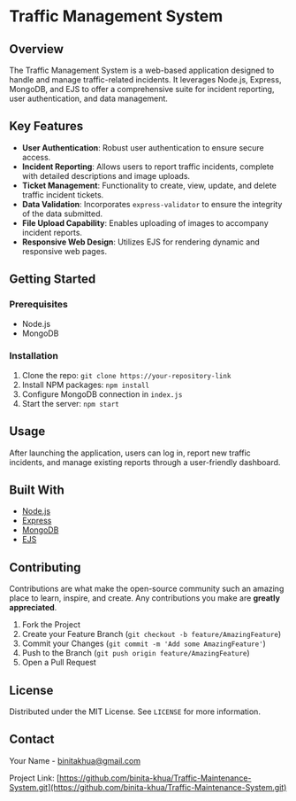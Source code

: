 # Traffic Management System

## Overview

The Traffic Management System is a web-based application designed to handle and manage traffic-related incidents. It leverages Node.js, Express, MongoDB, and EJS to offer a comprehensive suite for incident reporting, user authentication, and data management.

## Key Features

- **User Authentication**: Robust user authentication to ensure secure access.
- **Incident Reporting**: Allows users to report traffic incidents, complete with detailed descriptions and image uploads.
- **Ticket Management**: Functionality to create, view, update, and delete traffic incident tickets.
- **Data Validation**: Incorporates `express-validator` to ensure the integrity of the data submitted.
- **File Upload Capability**: Enables uploading of images to accompany incident reports.
- **Responsive Web Design**: Utilizes EJS for rendering dynamic and responsive web pages.

## Getting Started

### Prerequisites

- Node.js
- MongoDB

### Installation

1. Clone the repo: `git clone https://your-repository-link`
2. Install NPM packages: `npm install`
3. Configure MongoDB connection in `index.js`
4. Start the server: `npm start`

## Usage

After launching the application, users can log in, report new traffic incidents, and manage existing reports through a user-friendly dashboard.

## Built With

- [Node.js](https://nodejs.org/)
- [Express](https://expressjs.com/)
- [MongoDB](https://www.mongodb.com/)
- [EJS](https://ejs.co/)

## Contributing

Contributions are what make the open-source community such an amazing place to learn, inspire, and create. Any contributions you make are **greatly appreciated**.

1. Fork the Project
2. Create your Feature Branch (`git checkout -b feature/AmazingFeature`)
3. Commit your Changes (`git commit -m 'Add some AmazingFeature'`)
4. Push to the Branch (`git push origin feature/AmazingFeature`)
5. Open a Pull Request

## License

Distributed under the MIT License. See `LICENSE` for more information.

## Contact

Your Name - [binitakhua@gmail.com](mailto:your-binitakhua@gmail.com)

Project Link: [https://github.com/binita-khua/Traffic-Maintenance-System.git](https://github.com/binita-khua/Traffic-Maintenance-System.git)
